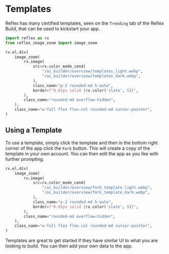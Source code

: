 # Templates

Reflex has many certified templates, seen on the `Trending` tab of the Reflex Build, that can be used to kickstart your app.

```python exec
import reflex as rx
from reflex_image_zoom import image_zoom
```

```python eval
rx.el.div(
    image_zoom(
        rx.image(
            src=rx.color_mode_cond(
                "/ai_builder/overview/templates_light.webp",
                "/ai_builder/overview/templates_dark.webp",
            ),
            class_name="p-2 rounded-md h-auto",
            border=f"0.81px solid {rx.color('slate', 5)}",
        ),
        class_name="rounded-md overflow-hidden",
    ),
    class_name="w-full flex flex-col rounded-md cursor-pointer",
)
```

## Using a Template

To use a template, simply click the template and then in the bottom right corner of the app click the `Fork` button. This will create a copy of the template in your own account. You can then edit the app as you like with further prompting.

```python eval
rx.el.div(
    image_zoom(
        rx.image(
            src=rx.color_mode_cond(
                "/ai_builder/overview/fork_template_light.webp",
                "/ai_builder/overview/fork_template_dark.webp",
            ),
            class_name="p-2 rounded-md h-auto",
            border=f"0.81px solid {rx.color('slate', 5)}",
        ),
        class_name="rounded-md overflow-hidden",
    ),
    class_name="w-full flex flex-col rounded-md cursor-pointer",
)
```

Templates are great to get started if they have similar UI to what you are looking to build. You can then add your own data to the app.
